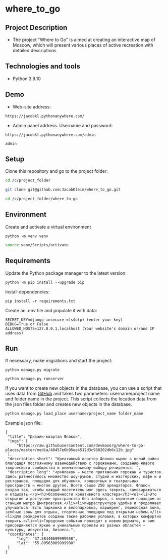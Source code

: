 # where_to_go
 

## Project Description
 - The project "Where to Go" is aimed at creating an interactive map of Moscow, which will present various places of active recreation with detailed descriptions

## Technologies and tools
 - Python 3.9.10

## Demo
 - Web-site address:
 ```
 https://jacobkl.pythonanywhere.com/
 ```
 - Admin panel address. Username and password:
 ```
 https://jacobkl.pythonanywhere.com/admin
 ```
 ```
 admin
 ```


## Setup
 Clone this repository and go to the project folder:
   ```bash
   cd /c/project_folder
   ```
   ```bash
   git clone git@github.com:JacobKleim/where_to_go.git
   ```
   ```bash
   cd /c/project_folder/where_to_go
   ```
## Environment      
 Сreate and activate a virtual environment  
   ```
   python -m venv venv
   ```
   ```bash
   source venv/Scripts/activate
   ```
## Requirements
   Update the Python package manager to the latest version:
   ```
   python -m pip install --upgrade pip
   ```
   Install dependencies:
   ```
   pip install -r requirements.txt
   ``` 
   Create an .env file and populate it with data:
   ```
   SECRET_KEY=django-insecure-=)s$o(p) (enter your key)
   DEBUG=True or False
   ALLOWED_HOSTS=127.0.0.1,localhost (Your website's domain or/and IP address)
   ```

## Run
   If necessary, make migrations and start the project:
   ```
   python manage.py migrate
   ```
   ```
   python manage.py runserver
   ```

   If you want to create new objects in the database, you can use a script that uses data from [GitHub](https://github.com/) and takes two parameters: username/project name and folder name in the project. This script collects the location data from the json files folder and creates new objects in the database.
   
   ```
   python manage.py load_place username/project_name folder_name
   ```

   Example json file:
   ```
   {
    "title": "Дизайн-квартал Флакон",
    "imgs": [
        "https://raw.githubusercontent.com/devmanorg/where-to-go-places/master/media/40457e6b95ee4512d3c980202db6c12b.jpg"
    ],
    "description_short": "Креативный кластер Флакон вырос в целый район благодаря постоянному взаимодействию с горожанами, созданию живого творческого сообщества и внимательному выбору резидентов. ",
    "description_long": "<p>Флакон — место притяжения горожан и туристов. Здесь разместилось множество шоу-румов, студий и мастерских, кафе и и ресторанов, площадок для обучения, концертных и театральных пространств и многое другое. Всего свыше 250 арендаторов. Флакон создан так, чтобы каждый посетитель мог здесь творить, самовыражаться и отдыхать.</p><h3>Особенности креативного кластера</h3><ul><li>Это открытое и доступное пространство без заборов, с коротким проходом от станции метро Дмитровская.</li><li>Инфраструктура удобна и продолжает улучшаться. Есть парковка и велопарковка, каршеринг, пешеходная зона, зелёные зоны для отдыха, спортивные площадки под открытым небом.</li><li>Для резидентов созданы такие рабочие условия, в которых комфортно творить.</li><li>Городские события проходят в новом формате, к ним присоединяются яркие и уникальные проекты из разных областей — культуры, искусства, бизнеса.",
    "coordinates": {
        "lng": "37.58440699999958",
        "lat": "55.80563009999988"
    }
   }
   ```

